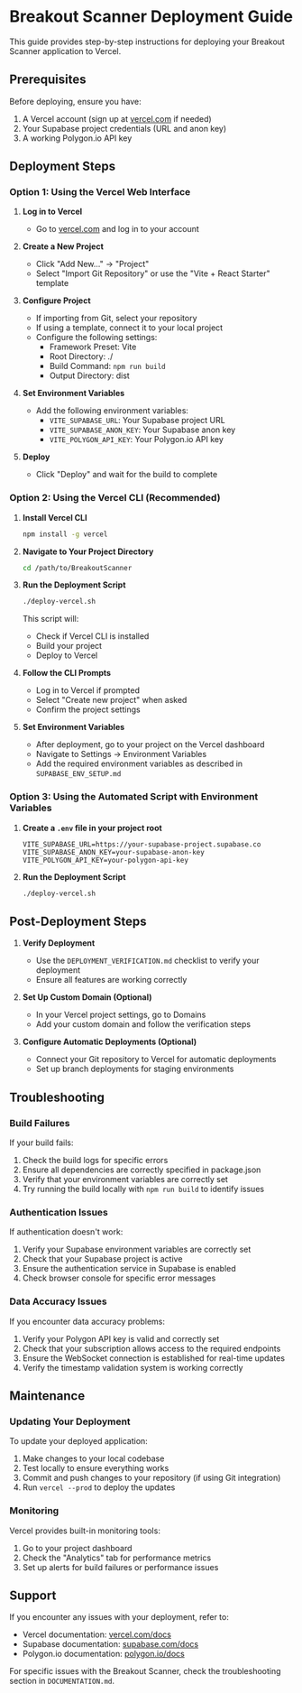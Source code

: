# Breakout Scanner Deployment Guide

This guide provides step-by-step instructions for deploying your Breakout Scanner application to Vercel.

## Prerequisites

Before deploying, ensure you have:

1. A Vercel account (sign up at [vercel.com](https://vercel.com) if needed)
2. Your Supabase project credentials (URL and anon key)
3. A working Polygon.io API key

## Deployment Steps

### Option 1: Using the Vercel Web Interface

1. **Log in to Vercel**
   - Go to [vercel.com](https://vercel.com) and log in to your account

2. **Create a New Project**
   - Click "Add New..." → "Project"
   - Select "Import Git Repository" or use the "Vite + React Starter" template

3. **Configure Project**
   - If importing from Git, select your repository
   - If using a template, connect it to your local project
   - Configure the following settings:
     - Framework Preset: Vite
     - Root Directory: ./
     - Build Command: `npm run build`
     - Output Directory: dist

4. **Set Environment Variables**
   - Add the following environment variables:
     - `VITE_SUPABASE_URL`: Your Supabase project URL
     - `VITE_SUPABASE_ANON_KEY`: Your Supabase anon key
     - `VITE_POLYGON_API_KEY`: Your Polygon.io API key

5. **Deploy**
   - Click "Deploy" and wait for the build to complete

### Option 2: Using the Vercel CLI (Recommended)

1. **Install Vercel CLI**
   ```bash
   npm install -g vercel
   ```

2. **Navigate to Your Project Directory**
   ```bash
   cd /path/to/BreakoutScanner
   ```

3. **Run the Deployment Script**
   ```bash
   ./deploy-vercel.sh
   ```
   
   This script will:
   - Check if Vercel CLI is installed
   - Build your project
   - Deploy to Vercel

4. **Follow the CLI Prompts**
   - Log in to Vercel if prompted
   - Select "Create new project" when asked
   - Confirm the project settings

5. **Set Environment Variables**
   - After deployment, go to your project on the Vercel dashboard
   - Navigate to Settings → Environment Variables
   - Add the required environment variables as described in `SUPABASE_ENV_SETUP.md`

### Option 3: Using the Automated Script with Environment Variables

1. **Create a `.env` file in your project root**
   ```
   VITE_SUPABASE_URL=https://your-supabase-project.supabase.co
   VITE_SUPABASE_ANON_KEY=your-supabase-anon-key
   VITE_POLYGON_API_KEY=your-polygon-api-key
   ```

2. **Run the Deployment Script**
   ```bash
   ./deploy-vercel.sh
   ```

## Post-Deployment Steps

1. **Verify Deployment**
   - Use the `DEPLOYMENT_VERIFICATION.md` checklist to verify your deployment
   - Ensure all features are working correctly

2. **Set Up Custom Domain (Optional)**
   - In your Vercel project settings, go to Domains
   - Add your custom domain and follow the verification steps

3. **Configure Automatic Deployments (Optional)**
   - Connect your Git repository to Vercel for automatic deployments
   - Set up branch deployments for staging environments

## Troubleshooting

### Build Failures

If your build fails:
1. Check the build logs for specific errors
2. Ensure all dependencies are correctly specified in package.json
3. Verify that your environment variables are correctly set
4. Try running the build locally with `npm run build` to identify issues

### Authentication Issues

If authentication doesn't work:
1. Verify your Supabase environment variables are correctly set
2. Check that your Supabase project is active
3. Ensure the authentication service in Supabase is enabled
4. Check browser console for specific error messages

### Data Accuracy Issues

If you encounter data accuracy problems:
1. Verify your Polygon API key is valid and correctly set
2. Check that your subscription allows access to the required endpoints
3. Ensure the WebSocket connection is established for real-time updates
4. Verify the timestamp validation system is working correctly

## Maintenance

### Updating Your Deployment

To update your deployed application:

1. Make changes to your local codebase
2. Test locally to ensure everything works
3. Commit and push changes to your repository (if using Git integration)
4. Run `vercel --prod` to deploy the updates

### Monitoring

Vercel provides built-in monitoring tools:
1. Go to your project dashboard
2. Check the "Analytics" tab for performance metrics
3. Set up alerts for build failures or performance issues

## Support

If you encounter any issues with your deployment, refer to:
- Vercel documentation: [vercel.com/docs](https://vercel.com/docs)
- Supabase documentation: [supabase.com/docs](https://supabase.com/docs)
- Polygon.io documentation: [polygon.io/docs](https://polygon.io/docs)

For specific issues with the Breakout Scanner, check the troubleshooting section in `DOCUMENTATION.md`.
